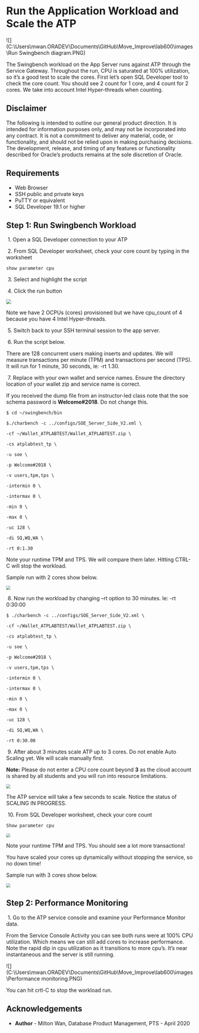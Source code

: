 # Run the Application Workload and Scale the ATP

![](C:\Users\mwan.ORADEV\Documents\GitHub\Move_Improve\lab600\images\Run Swingbench diagram.PNG)

The Swingbench workload on the App Server runs against ATP through the Service Gateway. Throughout the run, CPU is saturated at 100% utilization, so it’s a good test to scale the cores. First let’s open SQL Developer tool to check the core count. You should see 2 count for 1 core, and 4 count for 2 cores. We take into account Intel Hyper-threads when counting.

## Disclaimer ##

The following is intended to outline our general product direction. It is intended for information purposes only, and may not be incorporated into any contract. It is not a commitment to deliver any material, code, or functionality, and should not be relied upon in making purchasing decisions. The development, release, and timing of any features or functionality described for Oracle’s products remains at the sole discretion of Oracle.

## Requirements ##

- Web Browser
- SSH public and private keys
- PuTTY or equivalent
- SQL Developer 19.1 or higher

## Step 1: Run Swingbench Workload ##

​	1. Open a SQL Developer connection to your ATP

​	2. From SQL Developer worksheet, check your core count by typing in the worksheet

```
show parameter cpu
```

​	3. Select and highlight the script

​	4. Click the run button

<img src="C:\Users\mwan.ORADEV\Documents\GitHub\Move_Improve\lab600\images\SQL Developer show cpu count.PNG" style="zoom:80%;" />

Note we have 2 OCPUs (cores) provisioned but we have cpu_count of 4 because you have 4 Intel Hyper-threads.

​	5. Switch back to your SSH terminal session to the app server.

​	6. Run the script below.  

There are 128 concurrent users making inserts and updates. We will measure transactions per minute (TPM) and transactions per second (TPS). It will run for 1 minute, 30 seconds, ie: -rt 1.30. 

​	7. Replace with your own wallet and service names. Ensure the directory location of your wallet zip and service name is correct. 

If you received the dump file from an instructor-led class note that the soe schema password is **Welcome#2018**. Do not change this.

```
$ cd ~/swingbench/bin

$./charbench -c ../configs/SOE_Server_Side_V2.xml \

-cf ~/Wallet_ATPLABTEST/Wallet_ATPLABTEST.zip \

-cs atplabtest_tp \

-u soe \

-p Welcome#2018 \

-v users,tpm,tps \

-intermin 0 \

-intermax 0 \

-min 0 \

-max 0 \

-uc 128 \

-di SQ,WQ,WA \

-rt 0:1.30
```

Note your runtime TPM and TPS. We will compare them later.  Hitting CTRL-C will stop the workload.

Sample run with 2 cores show below.

<img src="C:\Users\mwan.ORADEV\Documents\GitHub\Move_Improve\lab600\images\Swingbench run 1.PNG" style="zoom:67%;" />



​	8. Now run the workload by changing –rt option to 30 minutes. Ie: -rt 0:30:00 

```
$ ./charbench -c ../configs/SOE_Server_Side_V2.xml \

-cf ~/Wallet_ATPLABTEST/Wallet_ATPLABTEST.zip \

-cs atplabtest_tp \

-u soe \

-p Welcome#2018 \

-v users,tpm,tps \

-intermin 0 \

-intermax 0 \

-min 0 \

-max 0 \

-uc 128 \

-di SQ,WQ,WA \

-rt 0:30.00
```

​	9. After about 3 minutes scale ATP up to 3 cores. Do not enable Auto Scaling yet. We will scale manually first. 

**Note:** Please do not enter a CPU core count beyond **3** as the cloud account is shared by all students and you will run into resource limitations.

<img src="C:\Users\mwan.ORADEV\Documents\GitHub\Move_Improve\lab600\images\ATP details page.PNG" style="zoom: 67%;" />

The ATP service will take a few seconds to scale. Notice the status of SCALING IN PROGRESS.

​	10. From SQL Developer worksheet, check your core count

```
Show parameter cpu
```

<img src="C:\Users\mwan.ORADEV\Documents\GitHub\Move_Improve\lab600\images\SQL Developer show cpu count 6.PNG" style="zoom: 67%;" />



Note your runtime TPM and TPS. You should see a lot more transactions!

You have scaled your cores up dynamically without stopping the service, so no down time!

Sample run with 3 cores show below.

<img src="C:\Users\mwan.ORADEV\Documents\GitHub\Move_Improve\lab600\images\Sample run with 3 cores.PNG" style="zoom:67%;" />

## Step 2: Performance Monitoring

​	1. Go to the ATP service console and examine your Performance Monitor data.

From the Service Console Activity you can see both runs were at 100% CPU utilization. Which means we can still add cores to increase performance. Note the rapid dip in cpu utilization as it transitions to more cpu’s. It’s near instantaneous and the server is still running.

![](C:\Users\mwan.ORADEV\Documents\GitHub\Move_Improve\lab600\images\Performance monitoring.PNG)

You can hit crtl-C to stop the workload run.

## Acknowledgements ##

- **Author** - Milton Wan, Database Product Management, PTS - April 2020

